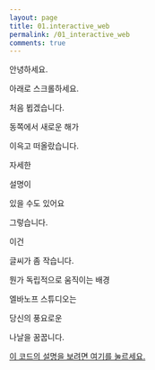 ```yaml
---
layout: page
title: 01.interactive_web
permalink: /01_interactive_web
comments: true
---
```


<div class="row justify-content-between" style="display:none;">
    <div class="col-md-12">
        <img class="shadow-lg" src="{{site.baseurl}}/assets/images/dolphin.png" alt="dolphin" />
        <p>This research started with a rethink of humans and dolphins.</p>
        <p class="mb-5"><img class="shadow-lg" src="{{site.baseurl}}/assets/images/mediumish-jekyll-template.png" alt="jekyll template mediumish" /></p>
        <h4>Documentation</h4>
        <p>Please, read the docs <a href="https://bootstrapstarter.com/bootstrap-templates/template-mediumish-bootstrap-jekyll/">here</a>.</p>
        <h4>Questions or bug reports?</h4>
        <p>Head over to our <a href="https://github.com/wowthemesnet/mediumish-theme-jekyll">Github repository</a>!</p>
    </div>
</div>
<main class="sticky-container" ref="sticky-container">
    <div class="sticky">
        <div class="slide-container">
            <div class="slide" ref="sl1">
                <div class="slide-big-text">
                    <p>안녕하세요.</p>
                </div>
            </div>
            <div class="scdown" ref="scdown">
                <div class="scdown-text">아래로 스크롤하세요.</div>
            </div>
            <div class="slide" ref="sl2">
                <div class="slide-big-text">
                    <p>처음 뵙겠습니다.</p>
                </div>
            </div>
            <div class="slide sl3" ref="sl3">
                <div class="slide-big-text">
                <p>동쪽에서 새로운 해가</p>
                <p>이윽고 떠올랐습니다.</p>
            </div>
        </div>
        <div class="slide slide-left sl4" ref="sl4">
            <div class="sl4-content">
                <div class="slide-big-text" ref="sl4-big">
                    <p ref="sl4-big-1">자세한</p>
                    <p ref="sl4-big-2">설명이</p>
                    <p ref="sl4-big-3">있을 수도 있어요</p>
                </div>
                <div class="slide-small-text">
                    <p>그렇습니다.</p>
                    <p>이건</p>
                    <p>글씨가 좀 작습니다.</p>
              </div>
            </div>
        </div>
        <div class="wave" ref="wave">
            뭔가 독립적으로 움직이는 배경
        </div>
        <div class="slide slide-left sl5" ref="sl5">
            <div class="slide-big-text">
              <p>엘바노프 스튜디오는</p>
              <p>당신의 풍요로운</p>
              <p>나날을 꿈꿉니다.</p>
            </div>
            <div class="go-surf-wrapper">
              <a href="https://elvanov.com/2195" target="_blank">이 코드의 설명을 보려면 여기를 눌르세요.</a>
                </div>
            </div>
        </div>
    </div>
</main>
